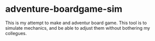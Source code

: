 # adventure-boardgame-sim
This is my attempt to make and adventur board game. This tool is to simulate mechanics, and be able to adjust them without bothering my collegues.
